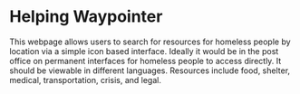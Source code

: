 # Helping Waypointer

This webpage allows users to search for resources for homeless people by location via a simple icon based interface. Ideally it would be in the post office on permanent interfaces for homeless people to access directly. It should be viewable in different languages.
Resources include food, shelter, medical, transportation, crisis, and legal.
